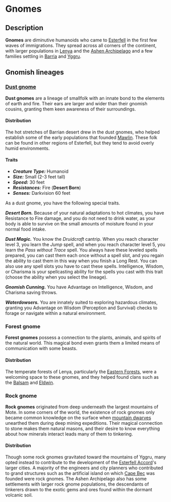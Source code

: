 # Gnomes

## Description

**Gnomes** are diminutive humanoids who came to [Esterfell](../../../ch-4-esterfell-gazetteer/esterfell/) in the first few waves of immigrations. They spread across all corners of the continent, with larger populations in [Lenya](../../../ch-4-esterfell-gazetteer/esterfell/lenya/) and the [Ashen Archipelago](../../../ch-4-esterfell-gazetteer/esterfell/ashen-archipelago.md) and a few families settling in [Barria](../../../ch-4-esterfell-gazetteer/esterfell/barria.md) and [Yggru](../../../ch-4-esterfell-gazetteer/esterfell/yggru/).

## Gnomish lineages

### [Dust gnome](https://github.com/mpanighetti/dnd5e-species/tree/main/humanoids/dust-gnome.md)

**Dust gnomes** are a lineage of smallfolk with an innate bond to the elements of earth and fire. Their ears are larger and wider than their gnomish cousins, granting them keen awareness of their surroundings.

#### Distribution

The hot stretches of Barrian desert drew in the dust gnomes, who helped establish some of the early populations that founded [Mawlin](../../../ch-2-people-of-mote/societies/mawlin.md). These folk can be found in other regions of Esterfell, but they tend to avoid overly humid environments.

#### Traits

- _**Creature Type:**_ Humanoid
- _**Size:**_ Small (2-3 feet tall)
- _**Speed:**_ 30 feet
- _**Resistances:**_ Fire (**Desert Born**)
- _**Senses:**_ Darkvision 60 feet

As a dust gnome, you have the following special traits.

_**Desert Born.**_ Because of your natural adaptations to hot climates, you have Resistance to Fire damage, and you do not need to drink water, as your body is able to survive on the small amounts of moisture found in your normal food intake.

_**Dust Magic.**_ You know the _Druidcraft_ cantrip. When you reach character level 3, you learn the _Jump_ spell, and when you reach character level 5, you learn the _Pass without Trace_ spell. You always have these leveled spells prepared, you can cast them each once without a spell slot, and you regain the ability to cast them in this way when you finish a Long Rest. You can also use any spell slots you have to cast these spells. Intelligence, Wisdom, or Charisma is your spellcasting ability for the spells you cast with this trait (choose the ability when you select the lineage).

_**Gnomish Cunning.**_ You have Advantage on Intelligence, Wisdom, and Charisma saving throws.

_**Waterdowsers.**_ You are innately suited to exploring hazardous climates, granting you Advantage on Wisdom (Perception and Survival) checks to forage or navigate within a natural environment.

### Forest gnome

**Forest gnomes** possess a connection to the plants, animals, and spirits of the natural world. This magical bond even grants them a limited means of communication with some beasts.

#### Distribution

The temperate forests of Lenya, particularly the [Eastern Forests](../../../ch-4-esterfell-gazetteer/esterfell/lenya/eastern-forests.md), were a welcoming space to these gnomes, and they helped found clans such as the [Balsam](../../../ch-2-people-of-mote/societies/verdancy/balsam.md) and [Eldwin](../../ch-2-people-of-mote/societies/verdancy/eldwin.md).

### Rock gnome

**Rock gnomes** originated from deep underneath the largest mountains of Mote. In some corners of the world, the existence of rock gnomes only became common knowledge on the surface when [mountain dwarves](../dwarves/index.md#mountain-dwarf) unearthed them during deep mining expeditions. Their magical connection to stone makes them natural masons, and their desire to know everything about how minerals interact leads many of them to tinkering.

#### Distribution

Though some rock gnomes gravitated toward the mountains of Yggru, many opted instead to contribute to the development of the [Esterfell Accord](../../../ch-2-people-of-mote/societies/esterfell-accord/)'s larger cities. A majority of the engineers and city planners who contributed to grand structures such as the artificial island on which [Cape Bec](../../../ch-2-people-of-mote/societies/esterfell-accord/cape-bec/) was founded were rock gnomes. The Ashen Archipelago also has some settlements with larger rock gnome populations, the descendants of tinkerers drawn to the exotic gems and ores found within the dormant volcanic soil.

